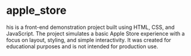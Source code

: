 # apple_store
his is a front-end demonstration project built using HTML, CSS, and JavaScript. The project simulates a basic Apple Store experience with a focus on layout, styling, and simple interactivity. It was created for educational purposes and is not intended for production use.
